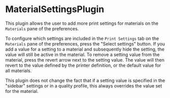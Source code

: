 # MaterialSettingsPlugin

This plugin allows the user to add more print settings for materials on the `Materials` pane of the preferences.

To configure which settings are included in the `Print Settings` tab on the `Materials` pane of the preferences, press the "Select settings" button. If you add a value for a setting to a material and subsequently hide the setting, the value will still be active in the material. To remove a setting value from the material, press the revert arrow next to the setting value. The value will then revert to the value defined by the printer definition, or the default value for all materials.

This plugin does not change the fact that if a setting value is specified in the "sidebar" settings or in a quality profile, this always overrides the value set for the material. 
